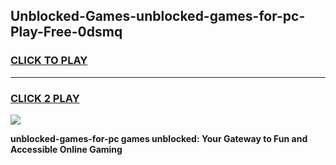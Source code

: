 
## Unblocked-Games-unblocked-games-for-pc-Play-Free-0dsmq
<h3>
<a href="https://premium76.site?title=unblocked-games-for-pc&ref=10A">CLICK TO PLAY</a></h3>
<hr>

<h3>
<a href="https://premium76.site?title=unblocked-games-for-pc&ref=10A">CLICK 2 PLAY</a>
  
</h3>

<a href="https://premium76.site?title=unblocked-games-for-pc&ref=10A"><img src="https://clearcache.store/games.png"></a>


**unblocked-games-for-pc games unblocked: Your Gateway to Fun and Accessible Online Gaming**
